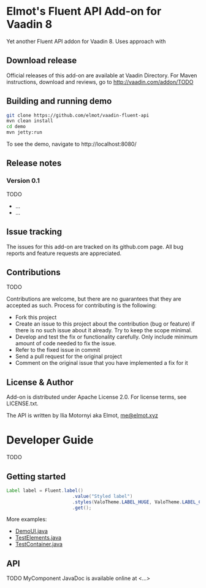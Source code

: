 # Elmot's Fluent API Add-on for Vaadin 8

Yet another Fluent API addon for Vaadin 8. Uses approach with 

## Download release

Official releases of this add-on are available at Vaadin Directory. For Maven instructions, download and reviews, go to http://vaadin.com/addon/TODO

## Building and running demo
```bash
git clone https://github.com/elmot/vaadin-fluent-api
mvn clean install
cd demo
mvn jetty:run
```

To see the demo, navigate to http://localhost:8080/

## Release notes

### Version 0.1
TODO
- ...
- ...

## Issue tracking

The issues for this add-on are tracked on its github.com page. All bug reports and feature requests are appreciated. 

## Contributions
TODO

Contributions are welcome, but there are no guarantees that they are accepted as such. Process for contributing is the following:
- Fork this project
- Create an issue to this project about the contribution (bug or feature) if there is no such issue about it already. Try to keep the scope minimal.
- Develop and test the fix or functionality carefully. Only include minimum amount of code needed to fix the issue.
- Refer to the fixed issue in commit
- Send a pull request for the original project
- Comment on the original issue that you have implemented a fix for it

## License & Author

Add-on is distributed under Apache License 2.0. For license terms, see LICENSE.txt.

The API is written by Ilia Motornyi aka Elmot, me@elmot.xyz

# Developer Guide
TODO

## Getting started

```java
Label label = Fluent.label()
                        .value("Styled label")
                        .styles(ValoTheme.LABEL_HUGE, ValoTheme.LABEL_COLORED)
                        .get();
```
More examples: 
 * [DemoUI.java](src/main/java/xyz/elmot/vaadin/demo/DemoUI.java)
 * [TestElements.java](org/vaadin/addon/elmot/fluenttest/TestElements.java)
 * [TestContainer.java](org/vaadin/addon/elmot/fluent/TestContainer.java)

## API
TODO
MyComponent JavaDoc is available online at <...>

